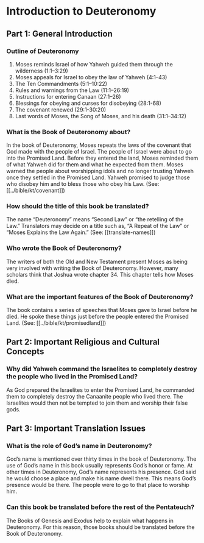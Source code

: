 # Introduction to Deuteronomy
## Part 1: General Introduction

### Outline of Deuteronomy

1. Moses reminds Israel of how Yahweh guided them through the wilderness (1:1–3:29)
1. Moses appeals for Israel to obey the law of Yahweh (4:1–43)
1. The Ten Commandments (5:1–10:22)
1. Rules and warnings from the Law (11:1–26:19)
1. Instructions for entering Canaan (27:1–26)
1. Blessings for obeying and curses for disobeying (28:1-68)
1. The covenant renewed (29:1-30:20)
1. Last words of Moses, the Song of Moses, and his death (31:1–34:12)


### What is the Book of Deuteronomy about?

In the book of Deuteronomy, Moses repeats the laws of the covenant that God made with the people of Israel. The people of Israel were about to go into the Promised Land. Before they entered the land, Moses reminded them of what Yahweh did for them and what he expected from them. Moses warned the people about worshipping idols and no longer trusting Yahweh once they settled in the Promised Land. Yahweh promised to judge those who disobey him and to bless those who obey his Law. (See: [[../bible/kt/covenant]])

### How should the title of this book be translated?

The name “Deuteronomy” means “Second Law” or “the retelling of the Law.” Translators may decide on a title such as, “A Repeat of the Law” or “Moses Explains the Law Again.” (See: [[translate-names]])

### Who wrote the Book of Deuteronomy?

The writers of both the Old and New Testament present Moses as being very involved with writing the Book of Deuteronomy. However, many scholars think that Joshua wrote chapter 34. This chapter tells how Moses died.

### What are the important features of the Book of Deuteronomy?

The book contains a series of speeches that Moses gave to Israel before he died. He spoke these things just before the people entered the Promised Land. (See: [[../bible/kt/promisedland]])

## Part 2: Important Religious and Cultural Concepts

### Why did Yahweh command the Israelites to completely destroy the people who lived in the Promised Land?

As God prepared the Israelites to enter the Promised Land, he commanded them to completely destroy the Canaanite people who lived there. The Israelites would then not be tempted to join them and worship their false gods.

## Part 3: Important Translation Issues

### What is the role of God’s name in Deuteronomy?

God’s name is mentioned over thirty times in the book of Deuteronomy. The use of God’s name in this book usually represents God’s honor or fame. At other times in Deuteronomy, God’s name represents his presence. God said he would choose a place and make his name dwell there. This means God’s presence would be there. The people were to go to that place to worship him.

### Can this book be translated before the rest of the Pentateuch?

The Books of Genesis and Exodus help to explain what happens in Deuteronomy. For this reason, those books should be translated before the Book of Deuteronomy.